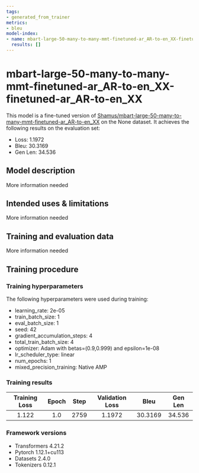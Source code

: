 ```yaml
---
tags:
- generated_from_trainer
metrics:
- bleu
model-index:
- name: mbart-large-50-many-to-many-mmt-finetuned-ar_AR-to-en_XX-finetuned-ar_AR-to-en_XX
  results: []
---
```


<!-- This model card has been generated automatically according to the information the Trainer had access to. You
should probably proofread and complete it, then remove this comment. -->

# mbart-large-50-many-to-many-mmt-finetuned-ar_AR-to-en_XX-finetuned-ar_AR-to-en_XX

This model is a fine-tuned version of [Shamus/mbart-large-50-many-to-many-mmt-finetuned-ar_AR-to-en_XX](https://huggingface.co/Shamus/mbart-large-50-many-to-many-mmt-finetuned-ar_AR-to-en_XX) on the None dataset.
It achieves the following results on the evaluation set:
- Loss: 1.1972
- Bleu: 30.3169
- Gen Len: 34.536

## Model description

More information needed

## Intended uses & limitations

More information needed

## Training and evaluation data

More information needed

## Training procedure

### Training hyperparameters

The following hyperparameters were used during training:
- learning_rate: 2e-05
- train_batch_size: 1
- eval_batch_size: 1
- seed: 42
- gradient_accumulation_steps: 4
- total_train_batch_size: 4
- optimizer: Adam with betas=(0.9,0.999) and epsilon=1e-08
- lr_scheduler_type: linear
- num_epochs: 1
- mixed_precision_training: Native AMP

### Training results

| Training Loss | Epoch | Step | Validation Loss | Bleu    | Gen Len |
|:-------------:|:-----:|:----:|:---------------:|:-------:|:-------:|
| 1.122         | 1.0   | 2759 | 1.1972          | 30.3169 | 34.536  |


### Framework versions

- Transformers 4.21.2
- Pytorch 1.12.1+cu113
- Datasets 2.4.0
- Tokenizers 0.12.1
